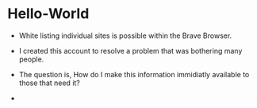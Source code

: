 # Hello-World
- White listing individual sites is possible within the Brave Browser.
- I created this account to resolve a problem that was bothering many people.
- The question is, How do I make this information immidiatly available to those that need it?

-

